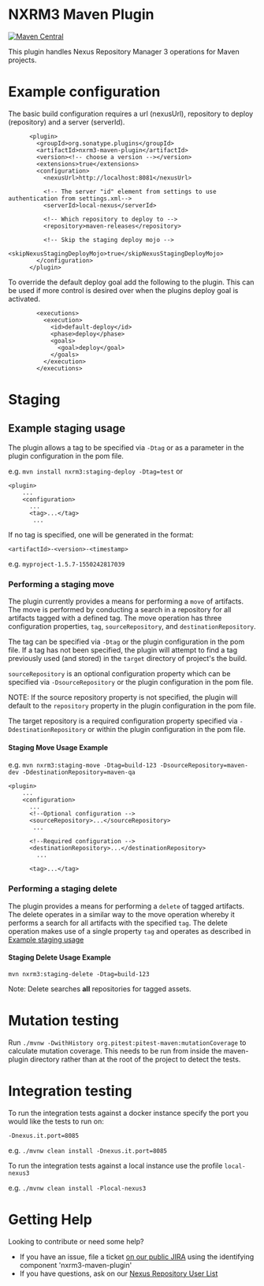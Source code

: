 <!--

    Sonatype Nexus (TM) Open Source Version
    Copyright (c) 2019-present Sonatype, Inc.
    All rights reserved. Includes the third-party code listed at http://links.sonatype.com/products/nexus/oss/attributions.

    This program and the accompanying materials are made available under the terms of the Eclipse Public License Version 1.0,
    which accompanies this distribution and is available at http://www.eclipse.org/legal/epl-v10.html.

    Sonatype Nexus (TM) Professional Version is available from Sonatype, Inc. "Sonatype" and "Sonatype Nexus" are trademarks
    of Sonatype, Inc. Apache Maven is a trademark of the Apache Software Foundation. M2eclipse is a trademark of the
    Eclipse Foundation. All other trademarks are the property of their respective owners.

-->
# NXRM3 Maven Plugin

[![Maven Central](https://img.shields.io/maven-central/v/org.sonatype.plugins/nxrm3-maven-plugin.svg?label=Maven%20Central)](https://search.maven.org/#search%7Cgav%7C1%7Cg%3A%22org.sonatype.plugins%22%20AND%20a%3A%22nxrm3-maven-plugin%22)

This plugin handles Nexus Repository Manager 3 operations for Maven projects.

# Example configuration

The basic build configuration requires a url (nexusUrl), repository to deploy (repository) and a server (serverId).
```
      <plugin>
        <groupId>org.sonatype.plugins</groupId>
        <artifactId>nxrm3-maven-plugin</artifactId>
        <version><!-- choose a version --></version>
        <extensions>true</extensions>
        <configuration>
          <nexusUrl>http://localhost:8081</nexusUrl>
          
          <!-- The server "id" element from settings to use authentication from settings.xml-->
          <serverId>local-nexus</serverId>
         
          <!-- Which repository to deploy to -->
          <repository>maven-releases</repository>
          
          <!-- Skip the staging deploy mojo -->
          <skipNexusStagingDeployMojo>true</skipNexusStagingDeployMojo>
        </configuration>
      </plugin>
```

To override the default deploy goal add the following to the plugin. This can be used if more control is desired over 
when the plugins deploy goal is activated. 

```
        <executions>
          <execution>
            <id>default-deploy</id>
            <phase>deploy</phase>
            <goals>
              <goal>deploy</goal>
            </goals>
          </execution>
        </executions>
```

# Staging
## Example staging usage

The plugin allows a tag to be specified via ```-Dtag``` or as a parameter in the plugin configuration in the pom file.

e.g. ```mvn install nxrm3:staging-deploy -Dtag=test``` or 

```
<plugin>
    ...
    <configuration>
      ...
      <tag>...</tag>
       ...
```

If no tag is specified, one will be generated in the format:
 
 ```<artifactId>-<version>-<timestamp>``` 

e.g. ```myproject-1.5.7-1550242817039```

### Performing a staging move
The plugin currently provides a means for performing a ```move``` of artifacts. The move is performed by conducting a search in a repository for all artifacts tagged with a defined tag. The move operation has three configuration
properties, ``tag``, ```sourceRepository```, and ```destinationRepository```.

The tag can be specified via ```-Dtag``` or the plugin configuration in the pom file. If a tag has not been 
specified, the plugin will attempt to find a tag previously used (and stored) in the ```target``` directory 
of project's the build.

```sourceRepository``` is an optional configuration property which can be specified via ```-DsourceRepository``` 
or the plugin configuration in the pom file. 

NOTE: If the source repository property is not specified, the plugin will default to the ```repository```
property in the plugin configuration in the pom file.

The target repository is a required configuration property specified via ```-DdestinationRepository``` or within the 
plugin configuration in the pom file.

#### Staging Move Usage Example
e.g. ```mvn nxrm3:staging-move -Dtag=build-123 -DsourceRepository=maven-dev -DdestinationRepository=maven-qa``` 

```
<plugin>
    ...
    <configuration>
      ...
      <!--Optional configuration -->
      <sourceRepository>...</sourceRepository>
       ...
       
      <!--Required configuration -->
      <destinationRepository>...</destinationRepository>
        ...
        
      <tag>...</tag>
```

### Performing a staging delete
The plugin provides a means for performing a ```delete``` of tagged artifacts. The delete operates in a similar way to the move operation whereby it performs a search for all artifacts with the specified ```tag```.
The delete operation makes use of a single property ```tag``` and operates as described in [Example staging usage](#example-staging-usage)

#### Staging Delete Usage Example
```mvn nxrm3:staging-delete -Dtag=build-123```

Note: Delete searches **all** repositories for tagged assets.

# Mutation testing

Run ```./mvnw -DwithHistory org.pitest:pitest-maven:mutationCoverage``` to calculate mutation coverage. This needs to be 
run from inside the maven-plugin directory rather than at the root of the project to detect the tests.

# Integration testing

To run the integration tests against a docker instance specify the port you would like the tests to run on:

```-Dnexus.it.port=8085``` 

e.g. ```./mvnw clean install -Dnexus.it.port=8085```

To run the integration tests against a local instance use the profile ```local-nexus3```

e.g. ```./mvnw clean install -Plocal-nexus3```

# Getting Help

Looking to contribute or need some help?

* If you have an issue, file a ticket [on our public JIRA](https://issues.sonatype.org/projects/NEXUS/) using the identifying component 'nxrm3-maven-plugin'
* If you have questions, ask on our [Nexus Repository User List](https://groups.google.com/a/glists.sonatype.com/forum/?hl=en#!forum/nexus-users)
